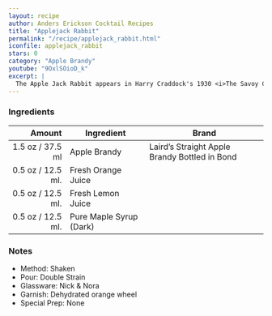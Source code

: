 ```yaml
---
layout: recipe
author: Anders Erickson Cocktail Recipes
title: "Applejack Rabbit"
permalink: "/recipe/applejack_rabbit.html"
iconfile: applejack_rabbit
stars: 0
category: "Apple Brandy"
youtube: "9OxlSOioD_k"
excerpt: |
  The Apple Jack Rabbit appears in Harry Craddock's 1930 <i>The Savoy Cocktail Book</i> and in David A. Embury's 1948 <i>The Fine Art of Mixing Drinks</i> where he tells us "<i>This drink is also sometimes, for no reason at all, called the Applejack Dynamite. The same cocktail made with a gin base plus a dash of Angostura is called the Old Vermont.</i>"
---
```


### Ingredients

|  Amount | Ingredient              | Brand                                         |
| ------: | ----------------------- | --------------------------------------------- |
|  1.5 oz / 37.5 ml | Apple Brandy            | Laird’s Straight Apple Brandy Bottled in Bond |
| 0.5 oz / 12.5 ml. | Fresh Orange Juice      |
| 0.5 oz / 12.5 ml. | Fresh Lemon Juice       |
| 0.5 oz / 12.5 ml. | Pure Maple Syrup (Dark) |

### Notes

- Method: Shaken
- Pour: Double Strain
- Glassware: Nick &amp; Nora
- Garnish: Dehydrated orange wheel
- Special Prep: None
